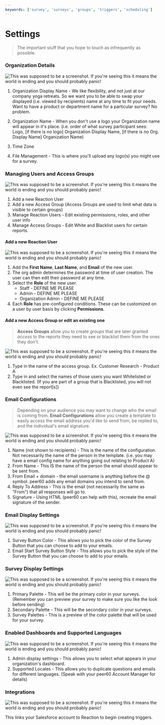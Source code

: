 ```yaml
---
keywords: ['survey', 'surveys', 'groups', 'triggers', 'scheduling']
---
```


# Settings

>The important stuff that you hope to touch as infrequently as possible.

<a id="organization_details"></a>
### Organization Details

![This was supposed to be a screenshot. If you're seeing this it means the world is ending and you should probably panic!](https://s3.amazonaws.com/peer60_organizations/documentation+tbd/settings_overview/organization%2Bdetails%2B-%2Bsettings.png)

1. Organization Display Name - We like flexibility, and not just at our company yoga retreats. So we want you to be able to swap your displayed (i.e. viewed by recipients) name at any time to fit your needs. Want to have a product or department name for a particular survey? No problem.

2. Organization Name - When you don't use a logo your Organization name will appear in it's place.  (i.e. order of what survey participant sees: Logo, [if there is no logo] Organization Display Name, [if there is no Org. Display Name] Organization Name)

3. Time Zone
<a id="file_management"></a>

4. File Management - This is where you'll upload any logo(s) you might use for a survey. 

<a id="manage_users"></a>
<a id="manage_access_groups"></a>
### Managing Users and Access Groups

![This was supposed to be a screenshot. If you're seeing this it means the world is ending and you should probably panic!](https://s3.amazonaws.com/peer60_organizations/documentation+tbd/settings_overview/manage%2Busers%2Band%2Bgroups%2B-%2Bsettings.png)

1. Add a new Reaction User
2. Add a new Access Group (Access Groups are used to limit what data is visible to certain groups)
3. Manage Reaction Users - Edit existing permissions, roles, and other user info
4. Manage Access Groups - Edit White and Blacklist users for certain reports.

#### Add a new Reaction User
![This was supposed to be a screenshot. If you're seeing this it means the world is ending and you should probably panic!](https://s3.amazonaws.com/peer60_organizations/documentation+tbd/settings_overview/Settings-Add-a-new-reaction-user.gif)

1. Add the **First Name**, **Last Name**, and **Email** of the new user.
2. The org admin determines the password at time of user creation. The user can then edit their password at any time.
3. Select the **Role** of the new user. 
	* Staff - DEFINE ME PLEASE
	* Admin - DEFINE ME PLEASE
	* Organization Admin -  DEFINE ME PLEASE
4. Each **Role** has pre-configured conditions. These can be customized on a user by user basis by clicking **Permissions**.


#### Add a new Access Group or edit an existing one

>**Access Groups** allow you to create *groups* that are later granted *access* to the reports they need to see or blacklist them from the ones they don't. 

![This was supposed to be a screenshot. If you're seeing this it means the world is ending and you should probably panic!](https://s3.amazonaws.com/peer60_organizations/documentation+tbd/settings_overview/Add+a+new+Access+Group.png)

1. Type in the name of the access group. Ex. Customer Research - Product A
2. Type in and select the names of those users you want Whitelisted or Blacklisted. (If you are part of a group that is Blacklisted, you will not even see the report[s])

<a id="email_configurations"></a>
### Email Configurations

>Depending on your audience you may want to change who the email is coming from. **Email Configurations** allow you create a template to easily access the email address you'd like to send from, be replied to, and the individual's email signature. 


![This was supposed to be a screenshot. If you're seeing this it means the world is ending and you should probably panic!](https://s3.amazonaws.com/peer60_organizations/documentation+tbd/settings_overview/Email+Configurations.png)

1. Name (not shown to recipients) - This is the name of the configuration. Not necessarily the name of the person in the template. (i.e. you may have a email config name for anything going out relating to Product A)
2. From Name - This IS the  name of the person the email should appear to be sent from.
3. From Email + domain - the email username is anything before the @ symbol. peer60 adds any email domains you intend to send from. 
4. Reply To Address - This is the email (not necessarily the same as "From") that all responses will go to. 
5. Signature - Using HTML (peer60 can help with this), recreate the email signature of the sender. 

<a id="email_display_settings"></a>
### Email Display Settings

![This was supposed to be a screenshot. If you're seeing this it means the world is ending and you should probably panic!](https://s3.amazonaws.com/peer60_organizations/documentation+tbd/settings_overview/email%2Bdisplay%2B-%2Bsettings.png)

1. Survey Button Color - This allows you to pick the color of the Survey Button that you can choose to add to your emails.
2. Email Start Survey Button Style - This allows you to pick the style of the Survey Button that you can choose to add to your emails.

<a id="survey_display_settings"></a>
### Survey Display Settings

![This was supposed to be a screenshot. If you're seeing this it means the world is ending and you should probably panic!](https://s3.amazonaws.com/peer60_organizations/documentation+tbd/settings_overview/suvey%2Bdisplay%2B-%2Bsettings.png)

1. Primary Palette - This will be the primary color in your surveys. (Remember you can preview your survey to make sure you like the look before sending)
2. Secondary Palette - This will be the secondary color in your surveys. 
3. Survey Palettes - This is a preview of the color palette that will be used for your survey. 

<a id="supported_languages"></a>
<a id="enabled_dashboards"></a>
### Enabled Dashboards and Supported Languages

![This was supposed to be a screenshot. If you're seeing this it means the world is ending and you should probably panic!](https://s3.amazonaws.com/peer60_organizations/documentation+tbd/settings_overview/admin+display+-+settings.png "This will be a screenshot of a the admin display and supported locales panel with the following annotations:")

1. Admin display settings - This allows you to select what appears in your organization's dashboard. 
2. Supported Locales - This allows you to duplicate questions and emails for different languages. (Speak with your peer60 Account Manager for details)

<a id="export_data"></a>
<a id="integrations"></a>

### Integrations

![This was supposed to be a screenshot. If you're seeing this it means the world is ending and you should probably panic!](https://s3.amazonaws.com/peer60_organizations/documentation+tbd/settings_overview/Integrations.png)

This links your Salesforce account to Reaction to begin creating triggers.  


